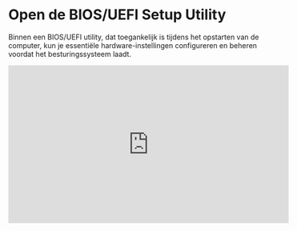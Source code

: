 # Open de BIOS/UEFI Setup Utility

Binnen een BIOS/UEFI utility, dat toegankelijk is tijdens het opstarten van de computer, kun je essentiële hardware-instellingen configureren en beheren voordat het besturingssysteem laadt.

<iframe width="560" height="315" src="https://www.youtube.com/embed/xiRsG7-qaQY?autoplay=0&loop=0&mute=0" title="YouTube video player" frameborder="0" allow="accelerometer; autoplay; clipboard-write; encrypted-media; gyroscope; picture-in-picture; web-share" referrerpolicy="strict-origin-when-cross-origin" allowfullscreen></iframe>